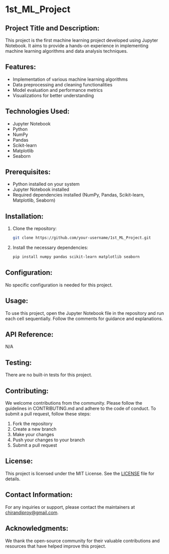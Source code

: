 # 1st_ML_Project

## Project Title and Description:
This project is the first machine learning project developed using Jupyter Notebook. It aims to provide a hands-on experience in implementing machine learning algorithms and data analysis techniques.

## Features:
- Implementation of various machine learning algorithms
- Data preprocessing and cleaning functionalities
- Model evaluation and performance metrics
- Visualizations for better understanding

## Technologies Used:
- Jupyter Notebook
- Python
- NumPy
- Pandas
- Scikit-learn
- Matplotlib
- Seaborn

## Prerequisites:
- Python installed on your system
- Jupyter Notebook installed
- Required dependencies installed (NumPy, Pandas, Scikit-learn, Matplotlib, Seaborn)

## Installation:
1. Clone the repository:
   ```bash
   git clone https://github.com/your-username/1st_ML_Project.git
   ```
2. Install the necessary dependencies:
   ```bash
   pip install numpy pandas scikit-learn matplotlib seaborn
   ```

## Configuration:
No specific configuration is needed for this project.

## Usage:
To use this project, open the Jupyter Notebook file in the repository and run each cell sequentially. Follow the comments for guidance and explanations.

## API Reference:
N/A

## Testing:
There are no built-in tests for this project.

## Contributing:
We welcome contributions from the community. Please follow the guidelines in CONTRIBUTING.md and adhere to the code of conduct. To submit a pull request, follow these steps:
1. Fork the repository
2. Create a new branch
3. Make your changes
4. Push your changes to your branch
5. Submit a pull request

## License:
This project is licensed under the MIT License. See the [LICENSE](LICENSE) file for details.

## Contact Information:
For any inquiries or support, please contact the maintainers at [chirandiproy@gmail.com](mailto:chirandiproy@gmail.com).

## Acknowledgments:
We thank the open-source community for their valuable contributions and resources that have helped improve this project.
